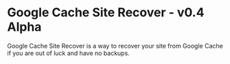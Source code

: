 # Google Cache Site Recover - v0.4 Alpha

Google Cache Site Recover is a way to recover your site from Google Cache if you
are out of luck and have no backups.